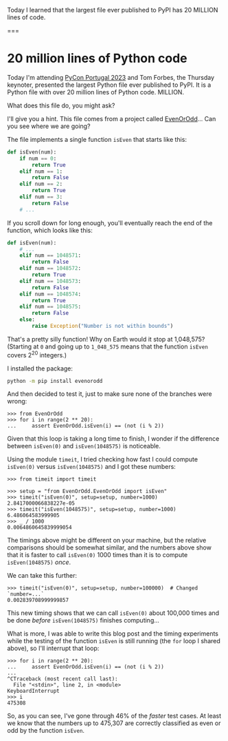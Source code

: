 Today I learned that the largest file ever published to PyPI has 20 MILLION lines of code.

===


# 20 million lines of Python code

Today I'm attending [PyCon Portugal 2023][pycon-pt] and Tom Forbes, the Thursday keynoter, presented the largest Python file ever published to PyPI.
It is a Python file with over 20 million lines of Python code.
MILLION.

What does this file do, you might ask?

I'll give you a hint.
This file comes from a project called [EvenOrOdd](https://pypi.org/project/EvenOrOdd/)...
Can you see where we are going?

The file implements a single function `isEven` that starts like this:

```py
def isEven(num):
    if num == 0:
        return True
    elif num == 1:
        return False
    elif num == 2:
        return True
    elif num == 3:
        return False
    # ...
```

If you scroll down for long enough, you'll eventually reach the end of the function, which looks like this:

```py
def isEven(num):
    # ...
    elif num == 1048571:
        return False
    elif num == 1048572:
        return True
    elif num == 1048573:
        return False
    elif num == 1048574:
        return True
    elif num == 1048575:
        return False
    else:
        raise Exception("Number is not within bounds")
```

That's a pretty silly function!
Why on Earth would it stop at 1,048,575?
(Starting at `0` and going up to `1_048_575` means that the function `isEven` covers $2^{20}$ integers.)

I installed the package:

```bash
python -m pip install evenorodd
```

And then decided to test it, just to make sure none of the branches were wrong:

```pycon
>>> from EvenOrOdd
>>> for i in range(2 ** 20):
...     assert EvenOrOdd.isEven(i) == (not (i % 2))
```

Given that this loop is taking a long time to finish, I wonder if the difference between `isEven(0)` and `isEven(1048575)` is noticeable.

Using the module `timeit`, I tried checking how fast I could compute `isEven(0)` versus `isEven(1048575)` and I got these numbers:

```pycon
>>> from timeit import timeit

>>> setup = "from EvenOrOdd.EvenOrOdd import isEven"
>>> timeit("isEven(0)", setup=setup, number=1000)
2.8417000066838227e-05
>>> timeit("isEven(1048575)", setup=setup, number=1000)
6.486064583999905
>>> _ / 1000
0.0064860645839999054
```

The timings above might be different on your machine, but the relative comparisons should be somewhat similar, and the numbers above show that it is faster to call `isEven(0)` 1000 times than it is to compute `isEven(1048575)` _once_.

We can take this further:

```pycon
>>> timeit("isEven(0)", setup=setup, number=100000)  # Changed `number=...`
0.002839708999999857
```

This new timing shows that we can call `isEven(0)` about 100,000 times and be done _before_ `isEven(1048575)` finishes computing...

What is more, I was able to write this blog post and the timing experiments while the testing of the function `isEven` is still running (the `for` loop I shared above), so I'll interrupt that loop:

```pycon
>>> for i in range(2 ** 20):
...     assert EvenOrOdd.isEven(i) == (not (i % 2))
...
^CTraceback (most recent call last):
  File "<stdin>", line 2, in <module>
KeyboardInterrupt
>>> i
475308
```

So, as you can see, I've gone through 46% of the _faster_ test cases.
At least we know that the numbers up to 475,307 are correctly classified as even or odd by the function `isEven`.


[pycon-pt]: http://2023.pycon.pt
